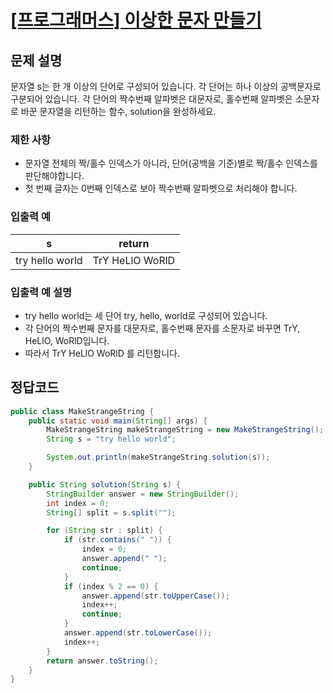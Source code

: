 # [\[프로그래머스\] 이상한 문자 만들기](https://programmers.co.kr/learn/courses/30/lessons/12930)

## 문제 설명

문자열 s는 한 개 이상의 단어로 구성되어 있습니다. 각 단어는 하나 이상의 공백문자로 구분되어 있습니다. 각 단어의 짝수번째 알파벳은 대문자로, 홀수번째 알파벳은 소문자로 바꾼 문자열을 리턴하는 함수,
solution을 완성하세요.

### 제한 사항

- 문자열 전체의 짝/홀수 인덱스가 아니라, 단어(공백을 기준)별로 짝/홀수 인덱스를 판단해야합니다.
- 첫 번째 글자는 0번째 인덱스로 보아 짝수번째 알파벳으로 처리해야 합니다.

### 입출력 예

s | return
:---: | :---:
try hello world | TrY HeLlO WoRlD

### 입출력 예 설명

- try hello world는 세 단어 try, hello, world로 구성되어 있습니다.
- 각 단어의 짝수번째 문자를 대문자로, 홀수번째 문자를 소문자로 바꾸면 TrY, HeLlO, WoRlD입니다.
- 따라서 TrY HeLlO WoRlD 를 리턴합니다.

## 정답코드

```java
public class MakeStrangeString {
    public static void main(String[] args) {
        MakeStrangeString makeStrangeString = new MakeStrangeString();
        String s = "try hello world";

        System.out.println(makeStrangeString.solution(s));
    }

    public String solution(String s) {
        StringBuilder answer = new StringBuilder();
        int index = 0;
        String[] split = s.split("");

        for (String str : split) {
            if (str.contains(" ")) {
                index = 0;
                answer.append(" ");
                continue;
            }
            if (index % 2 == 0) {
                answer.append(str.toUpperCase());
                index++;
                continue;
            }
            answer.append(str.toLowerCase());
            index++;
        }
        return answer.toString();
    }
}
```
